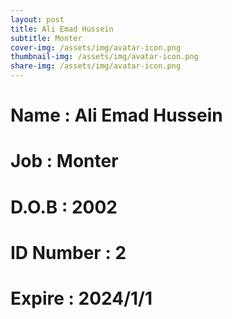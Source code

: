 ```yaml
---
layout: post
title: Ali Emad Hussein
subtitle: Monter
cover-img: /assets/img/avatar-icon.png
thumbnail-img: /assets/img/avatar-icon.png
share-img: /assets/img/avatar-icon.png
---
```


# Name : Ali Emad Hussein
# Job : Monter
# D.O.B : 2002
# ID Number : 2
# Expire : 2024/1/1
